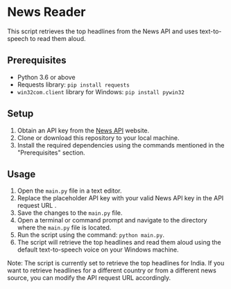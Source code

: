 # News Reader

This script retrieves the top headlines from the News API and uses text-to-speech to read them aloud.

## Prerequisites

- Python 3.6 or above
- Requests library: `pip install requests`
- `win32com.client` library for Windows: `pip install pywin32`

## Setup

1. Obtain an API key from the [News API](https://newsapi.org/) website.
2. Clone or download this repository to your local machine.
3. Install the required dependencies using the commands mentioned in the "Prerequisites" section.

## Usage

1. Open the `main.py` file in a text editor.
2. Replace the placeholder API key with your valid News API key in the API request URL .
3. Save the changes to the `main.py` file.
4. Open a terminal or command prompt and navigate to the directory where the `main.py` file is located.
5. Run the script using the command: `python main.py`.
6. The script will retrieve the top headlines and read them aloud using the default text-to-speech voice on your Windows machine.

Note: The script is currently set to retrieve the top headlines for India. If you want to retrieve headlines for a different country or from a different news source, you can modify the API request URL accordingly.


